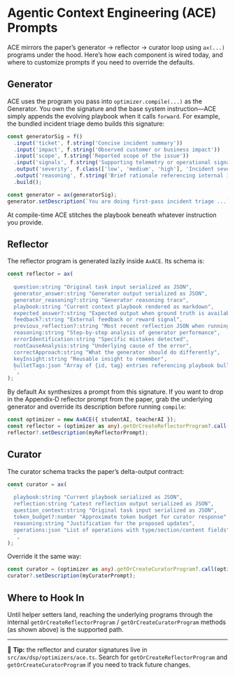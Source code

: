# Agentic Context Engineering (ACE) Prompts

ACE mirrors the paper’s generator → reflector → curator loop using `ax(...)` programs under the hood.
Here’s how each component is wired today, and where to customize prompts if you need to override the defaults.

## Generator

ACE uses the program you pass into `optimizer.compile(...)` as the Generator. You own the signature and the base
system instruction—ACE simply appends the evolving playbook when it calls `forward`. For example, the bundled
incident triage demo builds this signature:

```ts
const generatorSig = f()
  .input('ticket', f.string('Concise incident summary'))
  .input('impact', f.string('Observed customer or business impact'))
  .input('scope', f.string('Reported scope of the issue'))
  .input('signals', f.string('Supporting telemetry or operational signals'))
  .output('severity', f.class(['low', 'medium', 'high'], 'Incident severity label'))
  .output('reasoning', f.string('Brief rationale referencing internal incident policy'))
  .build();

const generator = ax(generatorSig);
generator.setDescription(`You are doing first-pass incident triage ...`);
```

At compile-time ACE stitches the playbook beneath whatever instruction you provide.

## Reflector

The reflector program is generated lazily inside `AxACE`. Its schema is:

```ts
const reflector = ax(
  `
  question:string "Original task input serialized as JSON",
  generator_answer:string "Generator output serialized as JSON",
  generator_reasoning?:string "Generator reasoning trace",
  playbook:string "Current context playbook rendered as markdown",
  expected_answer?:string "Expected output when ground truth is available",
  feedback?:string "External feedback or reward signal",
  previous_reflection?:string "Most recent reflection JSON when running multi-round refinement" ->
  reasoning:string "Step-by-step analysis of generator performance",
  errorIdentification:string "Specific mistakes detected",
  rootCauseAnalysis:string "Underlying cause of the error",
  correctApproach:string "What the generator should do differently",
  keyInsight:string "Reusable insight to remember",
  bulletTags:json "Array of {id, tag} entries referencing playbook bullets"
  `,
);
```

By default Ax synthesizes a prompt from this signature. If you want to drop in the Appendix‑D reflector prompt from the
paper, grab the underlying generator and override its description before running `compile`:

```ts
const optimizer = new AxACE({ studentAI, teacherAI });
const reflector = (optimizer as any).getOrCreateReflectorProgram?.call(optimizer);
reflector?.setDescription(myReflectorPrompt);
```

## Curator

The curator schema tracks the paper’s delta-output contract:

```ts
const curator = ax(
  `
  playbook:string "Current playbook serialized as JSON",
  reflection:string "Latest reflection output serialized as JSON",
  question_context:string "Original task input serialized as JSON",
  token_budget?:number "Approximate token budget for curator response" ->
  reasoning:string "Justification for the proposed updates",
  operations:json "List of operations with type/section/content fields"
  `,
);
```

Override it the same way:

```ts
const curator = (optimizer as any).getOrCreateCuratorProgram?.call(optimizer);
curator?.setDescription(myCuratorPrompt);
```

## Where to Hook In

Until helper setters land, reaching the underlying programs through the internal
`getOrCreateReflectorProgram` / `getOrCreateCuratorProgram` methods (as shown above) is the supported path.

---

📌 **Tip:** the reflector and curator signatures live in `src/ax/dsp/optimizers/ace.ts`. Search for `getOrCreateReflectorProgram`
and `getOrCreateCuratorProgram` if you need to track future changes.
